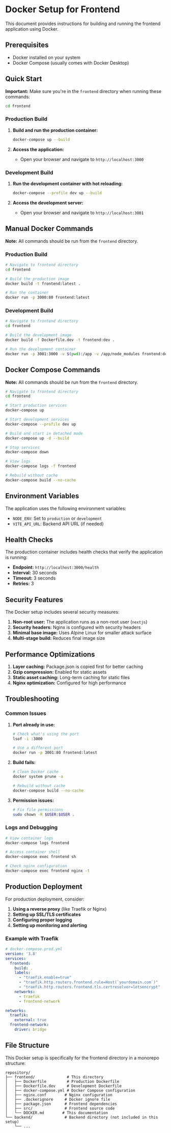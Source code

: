 # Docker Setup for Frontend

This document provides instructions for building and running the frontend application using Docker.

## Prerequisites

- Docker installed on your system
- Docker Compose (usually comes with Docker Desktop)

## Quick Start

**Important:** Make sure you're in the `frontend` directory when running these commands:

```bash
cd frontend
```

### Production Build

1. **Build and run the production container:**
   ```bash
   docker-compose up --build
   ```

2. **Access the application:**
   - Open your browser and navigate to `http://localhost:3000`

### Development Build

1. **Run the development container with hot reloading:**
   ```bash
   docker-compose --profile dev up --build
   ```

2. **Access the development server:**
   - Open your browser and navigate to `http://localhost:3001`

## Manual Docker Commands

**Note:** All commands should be run from the `frontend` directory.

### Production Build

```bash
# Navigate to frontend directory
cd frontend

# Build the production image
docker build -t frontend:latest .

# Run the container
docker run -p 3000:80 frontend:latest
```

### Development Build

```bash
# Navigate to frontend directory
cd frontend

# Build the development image
docker build -f Dockerfile.dev -t frontend:dev .

# Run the development container
docker run -p 3001:3000 -v $(pwd):/app -v /app/node_modules frontend:dev
```

## Docker Compose Commands

**Note:** All commands should be run from the `frontend` directory.

```bash
# Navigate to frontend directory
cd frontend

# Start production services
docker-compose up

# Start development services
docker-compose --profile dev up

# Build and start in detached mode
docker-compose up -d --build

# Stop services
docker-compose down

# View logs
docker-compose logs -f frontend

# Rebuild without cache
docker-compose build --no-cache
```

## Environment Variables

The application uses the following environment variables:

- `NODE_ENV`: Set to `production` or `development`
- `VITE_API_URL`: Backend API URL (if needed)

## Health Checks

The production container includes health checks that verify the application is running:

- **Endpoint:** `http://localhost:3000/health`
- **Interval:** 30 seconds
- **Timeout:** 3 seconds
- **Retries:** 3

## Security Features

The Docker setup includes several security measures:

1. **Non-root user:** The application runs as a non-root user (`nextjs`)
2. **Security headers:** Nginx is configured with security headers
3. **Minimal base image:** Uses Alpine Linux for smaller attack surface
4. **Multi-stage build:** Reduces final image size

## Performance Optimizations

1. **Layer caching:** Package.json is copied first for better caching
2. **Gzip compression:** Enabled for static assets
3. **Static asset caching:** Long-term caching for static files
4. **Nginx optimization:** Configured for high performance

## Troubleshooting

### Common Issues

1. **Port already in use:**
   ```bash
   # Check what's using the port
   lsof -i :3000
   
   # Use a different port
   docker run -p 3001:80 frontend:latest
   ```

2. **Build fails:**
   ```bash
   # Clean Docker cache
   docker system prune -a
   
   # Rebuild without cache
   docker-compose build --no-cache
   ```

3. **Permission issues:**
   ```bash
   # Fix file permissions
   sudo chown -R $USER:$USER .
   ```

### Logs and Debugging

```bash
# View container logs
docker-compose logs frontend

# Access container shell
docker-compose exec frontend sh

# Check nginx configuration
docker-compose exec frontend nginx -t
```

## Production Deployment

For production deployment, consider:

1. **Using a reverse proxy** (like Traefik or Nginx)
2. **Setting up SSL/TLS certificates**
3. **Configuring proper logging**
4. **Setting up monitoring and alerting**

### Example with Traefik

```yaml
# docker-compose.prod.yml
version: '3.8'
services:
  frontend:
    build: .
    labels:
      - "traefik.enable=true"
      - "traefik.http.routers.frontend.rule=Host(`yourdomain.com`)"
      - "traefik.http.routers.frontend.tls.certresolver=letsencrypt"
    networks:
      - traefik
      - frontend-network

networks:
  traefik:
    external: true
  frontend-network:
    driver: bridge
```

## File Structure

This Docker setup is specifically for the frontend directory in a monorepo structure:

```
repository/
├── frontend/              # This directory
│   ├── Dockerfile         # Production Dockerfile
│   ├── Dockerfile.dev     # Development Dockerfile
│   ├── docker-compose.yml # Docker Compose configuration
│   ├── nginx.conf        # Nginx configuration
│   ├── .dockerignore     # Docker ignore file
│   ├── package.json      # Frontend dependencies
│   ├── src/              # Frontend source code
│   └── DOCKER.md        # This documentation
└── backend/              # Backend directory (not included in this setup)
    └── ...
```

